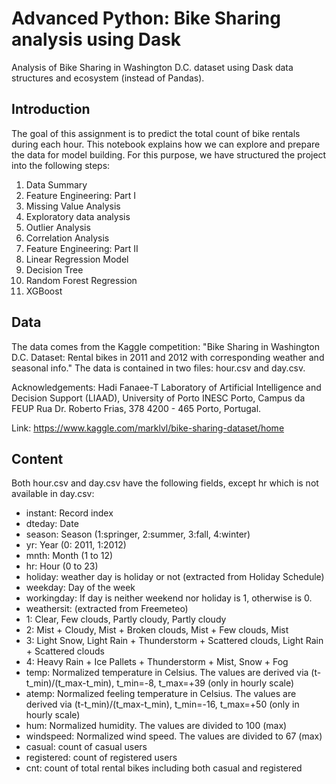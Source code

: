 # Advanced Python: Bike Sharing analysis using Dask 
Analysis of Bike Sharing in Washington D.C. dataset using Dask data structures and ecosystem (instead of Pandas).

## Introduction
The goal of this assignment is to predict the total count of bike rentals during each hour. This notebook explains how we can explore and prepare the data for model building.
For this purpose, we have structured the project into the following steps:

1. Data Summary
2. Feature Engineering: Part I
3. Missing Value Analysis
4. Exploratory data analysis
5. Outlier Analysis
6. Correlation Analysis
7. Feature Engineering: Part II
8. Linear Regression Model
9. Decision Tree
10. Random Forest Regression
11. XGBoost

## Data

The data comes from the Kaggle competition: "Bike Sharing in Washington D.C. Dataset: Rental bikes in 2011 and 2012 with corresponding weather and seasonal info." The data is contained in two files: hour.csv and day.csv.

Acknowledgements: Hadi Fanaee-T Laboratory of Artificial Intelligence and Decision Support (LIAAD), University of Porto INESC Porto, Campus da FEUP Rua Dr. Roberto Frias, 378 4200 - 465 Porto, Portugal.

Link: https://www.kaggle.com/marklvl/bike-sharing-dataset/home

## Content
Both hour.csv and day.csv have the following fields, except hr which is not available in day.csv:

- instant: Record index
- dteday: Date
- season: Season (1:springer, 2:summer, 3:fall, 4:winter)
- yr: Year (0: 2011, 1:2012)
- mnth: Month (1 to 12)
- hr: Hour (0 to 23)
- holiday: weather day is holiday or not (extracted from Holiday Schedule)
- weekday: Day of the week
- workingday: If day is neither weekend nor holiday is 1, otherwise is 0.
- weathersit: (extracted from Freemeteo)
- 1: Clear, Few clouds, Partly cloudy, Partly cloudy
- 2: Mist + Cloudy, Mist + Broken clouds, Mist + Few clouds, Mist
- 3: Light Snow, Light Rain + Thunderstorm + Scattered clouds, Light Rain + Scattered clouds
- 4: Heavy Rain + Ice Pallets + Thunderstorm + Mist, Snow + Fog
- temp: Normalized temperature in Celsius. The values are derived via (t-t_min)/(t_max-t_min), t_min=-8, t_max=+39 (only in hourly scale)
- atemp: Normalized feeling temperature in Celsius. The values are derived via (t-t_min)/(t_max-t_min), t_min=-16, t_max=+50 (only in hourly scale)
- hum: Normalized humidity. The values are divided to 100 (max)
- windspeed: Normalized wind speed. The values are divided to 67 (max)
- casual: count of casual users
- registered: count of registered users
- cnt: count of total rental bikes including both casual and registered
